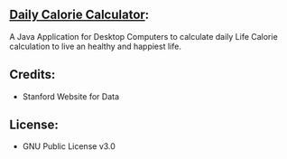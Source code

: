 ## [Daily Calorie Calculator](https://github.com/habibrahmanbd/dailyCalorieCalculator):
A Java Application for Desktop Computers to calculate daily Life Calorie calculation to live an healthy and happiest life.

## Credits:
* Stanford Website for Data

## License:
* GNU Public License v3.0
